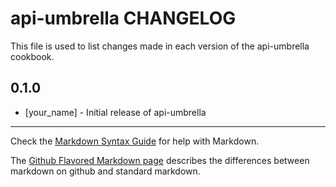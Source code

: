 api-umbrella CHANGELOG
======================

This file is used to list changes made in each version of the api-umbrella cookbook.

0.1.0
-----
- [your_name] - Initial release of api-umbrella

- - -
Check the [Markdown Syntax Guide](http://daringfireball.net/projects/markdown/syntax) for help with Markdown.

The [Github Flavored Markdown page](http://github.github.com/github-flavored-markdown/) describes the differences between markdown on github and standard markdown.

